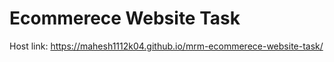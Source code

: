 # Ecommerece Website Task


Host link: https://mahesh1112k04.github.io/mrm-ecommerece-website-task/
